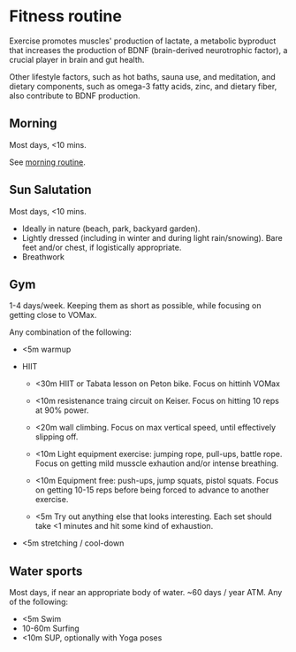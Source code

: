 # Fitness routine

Exercise promotes muscles' production of lactate, a metabolic byproduct that increases the production of BDNF (brain-derived neurotrophic factor), a crucial player in brain and gut health.

Other lifestyle factors, such as hot baths, sauna use, and meditation, and
dietary components, such as omega-3 fatty acids, zinc, and dietary fiber, also contribute to BDNF production.

## Morning

Most days, <10 mins.

See [morning routine](morning.md).

## Sun Salutation

Most days, <10 mins.

- Ideally in nature (beach, park, backyard garden).
- Lightly dressed (including in winter and during light rain/snowing).
  Bare feet and/or chest, if logistically appropriate.
- Breathwork

## Gym

1-4 days/week. Keeping them as short as possible, while focusing on getting close to VOMax.

Any combination of the following:

- <5m warmup
- HIIT

  - <30m HIIT or Tabata lesson on Peton bike.
    Focus on hittinh VOMax

  - <10m resistenance traing circuit on Keiser.
    Focus on hitting 10 reps at 90% power.

  - <20m wall climbing.
    Focus on max vertical speed, until effectively slipping off.

  - <10m Light equipment exercise: jumping rope, pull-ups, battle rope.
    Focus on getting mild musscle exhaution and/or intense breathing.

  - <10m Equipment free: push-ups, jump squats, pistol squats.
    Focus on getting 10-15 reps before being forced to advance to another exercise.

  - <5m Try out anything else that looks interesting.
    Each set should take <1 minutes and hit some kind of exhaustion.

- <5m stretching / cool-down

## Water sports

Most days, if near an appropriate body of water. ~60 days / year ATM. Any of the following:

- <5m Swim
- 10-60m Surfing
- <10m SUP, optionally with Yoga poses
